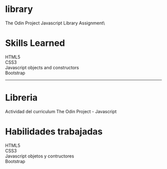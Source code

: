 # library
The Odin Project Javascript Library Assignment\
# Skills Learned
HTML5\
CSS3\
Javascript objects and constructors\
Bootstrap

***

# Libreria
Actividad del curriculum The Odin Project - Javascript
# Habilidades trabajadas
HTML5\
CSS3\
Javascript objetos y contructores\
Bootstrap
